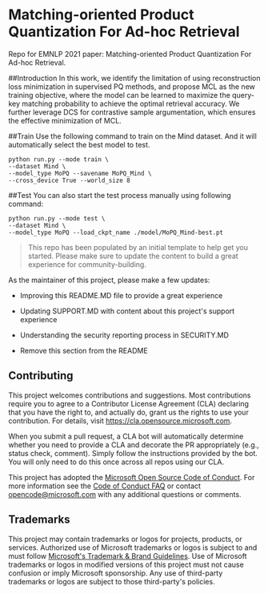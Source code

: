 # Matching-oriented Product Quantization For Ad-hoc Retrieval
Repo for EMNLP 2021 paper: Matching-oriented Product Quantization For Ad-hoc Retrieval.

##Introduction
In this work, we identify the limitation of using reconstruction loss minimization in supervised PQ methods, 
and propose MCL as the new training objective, where the model can be learned to maximize the query-key matching 
probability to achieve the optimal retrieval accuracy. We further leverage DCS for contrastive sample argumentation, which ensures the  effective minimization of MCL.  


##Train
Use the following command to train on the Mind dataset. And it will automatically select the best model to test.
```
python run.py --mode train \
--dataset Mind \
--model_type MoPQ --savename MoPQ_Mind \
--cross_device True --world_size 8 
```

##Test
You can also start the test process manually using following command:
```
python run.py --mode test \
--dataset Mind \
--model_type MoPQ --load_ckpt_name ./model/MoPQ_Mind-best.pt 
```

> This repo has been populated by an initial template to help get you started. Please
> make sure to update the content to build a great experience for community-building.

As the maintainer of this project, please make a few updates:

- Improving this README.MD file to provide a great experience

- Updating SUPPORT.MD with content about this project's support experience
- Understanding the security reporting process in SECURITY.MD
- Remove this section from the README

## Contributing

This project welcomes contributions and suggestions.  Most contributions require you to agree to a
Contributor License Agreement (CLA) declaring that you have the right to, and actually do, grant us
the rights to use your contribution. For details, visit https://cla.opensource.microsoft.com.

When you submit a pull request, a CLA bot will automatically determine whether you need to provide
a CLA and decorate the PR appropriately (e.g., status check, comment). Simply follow the instructions
provided by the bot. You will only need to do this once across all repos using our CLA.

This project has adopted the [Microsoft Open Source Code of Conduct](https://opensource.microsoft.com/codeofconduct/).
For more information see the [Code of Conduct FAQ](https://opensource.microsoft.com/codeofconduct/faq/) or
contact [opencode@microsoft.com](mailto:opencode@microsoft.com) with any additional questions or comments.

## Trademarks

This project may contain trademarks or logos for projects, products, or services. Authorized use of Microsoft 
trademarks or logos is subject to and must follow 
[Microsoft's Trademark & Brand Guidelines](https://www.microsoft.com/en-us/legal/intellectualproperty/trademarks/usage/general).
Use of Microsoft trademarks or logos in modified versions of this project must not cause confusion or imply Microsoft sponsorship.
Any use of third-party trademarks or logos are subject to those third-party's policies.
